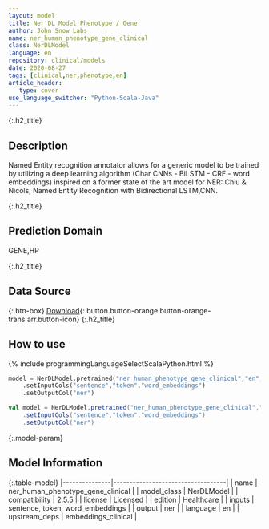 ```yaml
---
layout: model
title: Ner DL Model Phenotype / Gene
author: John Snow Labs
name: ner_human_phenotype_gene_clinical
class: NerDLModel
language: en
repository: clinical/models
date: 2020-08-27
tags: [clinical,ner,phenotype,en]
article_header:
   type: cover
use_language_switcher: "Python-Scala-Java"
---
```


{:.h2_title}
## Description
Named Entity recognition annotator allows for a generic model to be trained by utilizing a deep learning algorithm (Char CNNs - BiLSTM - CRF - word embeddings) inspired on a former state of the art model for NER: Chiu & Nicols, Named Entity Recognition with Bidirectional LSTM,CNN.


{:.h2_title}
## Prediction Domain
GENE,HP

{:.h2_title}
## Data Source



{:.btn-box}
[Download](https://s3.amazonaws.com/auxdata.johnsnowlabs.com/clinical/models/ner_human_phenotype_gene_clinical_en_2.5.5_2.4_1598558253840.zip){:.button.button-orange.button-orange-trans.arr.button-icon}
{:.h2_title}
## How to use 
<div class="tabs-box" markdown="1">

{% include programmingLanguageSelectScalaPython.html %}

```python
model = NerDLModel.pretrained("ner_human_phenotype_gene_clinical","en","clinical/models")
	.setInputCols("sentence","token","word_embeddings")
	.setOutputCol("ner")
```

```scala
val model = NerDLModel.pretrained("ner_human_phenotype_gene_clinical","en","clinical/models")
	.setInputCols("sentence","token","word_embeddings")
	.setOutputCol("ner")
```
</div>



{:.model-param}
## Model Information

{:.table-model}
|---------------|-----------------------------------|
| name          | ner_human_phenotype_gene_clinical |
| model_class   | NerDLModel                        |
| compatibility | 2.5.5                             |
| license       | Licensed                          |
| edition       | Healthcare                        |
| inputs        | sentence, token, word_embeddings  |
| output        | ner                               |
| language      | en                                |
| upstream_deps | embeddings_clinical               |

